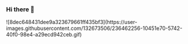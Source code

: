 ### Hi there 👋

<!--
**dudinha180607/dudinha180607** is a ✨ _special_ ✨ repository because its `README.md` (this file) appears on your GitHub profile.

Boas vindas ao meu perfil 💙
Meu nome é Maria eduarda

Estou estudando na escola urbano pedrone
Estou me desenvolvendo na linguagem JavaScript
Utilizo esse espaço para minha organização e compartilhamento dos meu projetos desenvolvidos
Você entrar em contato comigo 📫

dduda9712@gmail.com

@duda_tavares_18


-->![8dec648431dee9a323679661ff435bf3](https://user-images.githubusercontent.com/132673506/236462256-10451e70-5742-40f0-98e4-a29ecd942ceb.gif)

